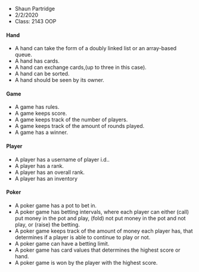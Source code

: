 * Shaun Partridge
* 2/2/2020
* Class: 2143 OOP

#### **Hand**

 * A hand can take the form of a doubly linked list or
   an array-based queue.
 * A hand has cards.
 * A hand can exchange cards,(up to three in this case).
 * A hand can be sorted.
 * A hand should be seen by its owner.

#### **Game**

 * A game has rules.
 * A game keeps score.
 * A game keeps track of the number of players.
 * A game keeps track of the amount of rounds played.
 * A game has a winner.

#### **Player**

 * A player has a username of player i.d..
 * A player has a rank.
 * A player has an overall rank.
 * A player has an inventory

#### **Poker**

 * A poker game has a pot to bet in.
 * A poker game has betting intervals, where each player
   can either (call) put money in the pot and play, (fold) 
   not put money in the pot and not play, or (raise) the 
   betting.
 * A poker game keeps track of the amount of money each 
   player has, that determines if a player is able to
   continue to play or not.
 * A poker game can have a betting limit.
 * A poker game has card values that determines the highest
   score or hand.
 * A poker game is won by the player with the highest score.
